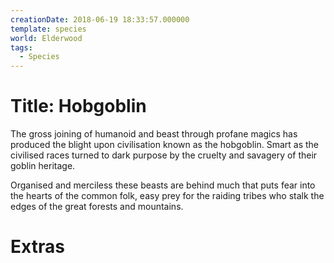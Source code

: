 ```yaml
---
creationDate: 2018-06-19 18:33:57.000000
template: species
world: Elderwood
tags:
  - Species
---
```



# Title: Hobgoblin

The gross joining of humanoid and beast through profane magics has produced the blight upon civilisation known as the hobgoblin. Smart as the civilised races turned to dark purpose by the cruelty and savagery of their goblin heritage.

Organised and merciless these beasts are behind much that puts fear into the hearts of the common folk, easy prey for the raiding tribes who stalk the edges of the great forests and mountains.

# Extras

